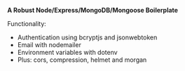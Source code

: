 **A Robust Node/Express/MongoDB/Mongoose Boilerplate**

Functionality:

-   Authentication using bcryptjs and jsonwebtoken
-   Email with nodemailer
-   Environment variables with dotenv
-   Plus: cors, compression, helmet and morgan
